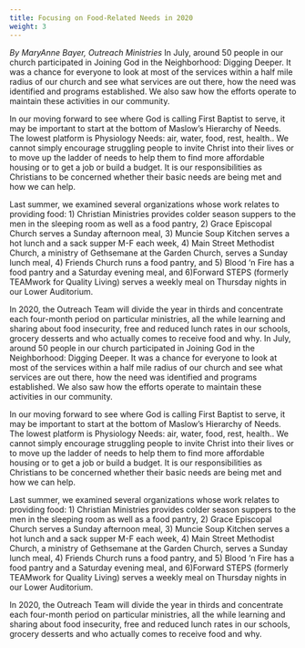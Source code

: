 ```yaml
---
title: Focusing on Food-Related Needs in 2020
weight: 3
---
```


*By MaryAnne Bayer, Outreach Ministries*
In July, around 50 people in our church participated in Joining God in the Neighborhood: Digging Deeper.  It was a chance for everyone to look at most of the services within a half mile radius of our church and see what services are out there, how the need was identified and programs established.  We also saw how the efforts operate to maintain these activities in our community.  
 
In our moving forward to see where God is calling First Baptist to serve, it may be important to start at the bottom of Maslow’s Hierarchy of Needs.  The lowest platform is Physiology Needs:  air, water, food, rest, health..  We cannot simply encourage struggling people to invite Christ into their lives or to move up the ladder of needs to help them to find more affordable housing or to get a job or build a budget.  It is our responsibilities as Christians to be concerned whether their basic needs are being met and how we can help.  
 
Last summer, we examined several organizations whose work relates to providing food:  1) Christian Ministries provides colder season suppers to the men in the sleeping room as well as a food pantry, 2) Grace Episcopal Church serves a Sunday afternoon meal, 3) Muncie Soup Kitchen serves a hot lunch and a sack supper M-F each week, 4) Main Street Methodist Church, a ministry of Gethsemane at the Garden Church, serves a Sunday lunch meal, 4) Friends Church runs a food pantry, and 5) Blood ‘n Fire has a food pantry and a Saturday evening meal, and 6)Forward STEPS (formerly TEAMwork for Quality Living) serves a weekly meal on Thursday nights in our Lower Auditorium.   
 
In 2020, the Outreach Team will divide the year in thirds and concentrate each four-month period on particular ministries, all the while learning and sharing about food insecurity, free and reduced lunch rates in our schools, grocery desserts and who actually comes to receive food and why. 
In July, around 50 people in our church participated in Joining God in the Neighborhood: Digging Deeper.  It was a chance for everyone to look at most of the services within a half mile radius of our church and see what services are out there, how the need was identified and programs established.  We also saw how the efforts operate to maintain these activities in our community.  
 
In our moving forward to see where God is calling First Baptist to serve, it may be important to start at the bottom of Maslow’s Hierarchy of Needs.  The lowest platform is Physiology Needs:  air, water, food, rest, health..  We cannot simply encourage struggling people to invite Christ into their lives or to move up the ladder of needs to help them to find more affordable housing or to get a job or build a budget.  It is our responsibilities as Christians to be concerned whether their basic needs are being met and how we can help.  
 
Last summer, we examined several organizations whose work relates to providing food:  1) Christian Ministries provides colder season suppers to the men in the sleeping room as well as a food pantry, 2) Grace Episcopal Church serves a Sunday afternoon meal, 3) Muncie Soup Kitchen serves a hot lunch and a sack supper M-F each week, 4) Main Street Methodist Church, a ministry of Gethsemane at the Garden Church, serves a Sunday lunch meal, 4) Friends Church runs a food pantry, and 5) Blood ‘n Fire has a food pantry and a Saturday evening meal, and 6)Forward STEPS (formerly TEAMwork for Quality Living) serves a weekly meal on Thursday nights in our Lower Auditorium.   
 
In 2020, the Outreach Team will divide the year in thirds and concentrate each four-month period on particular ministries, all the while learning and sharing about food insecurity, free and reduced lunch rates in our schools, grocery desserts and who actually comes to receive food and why.